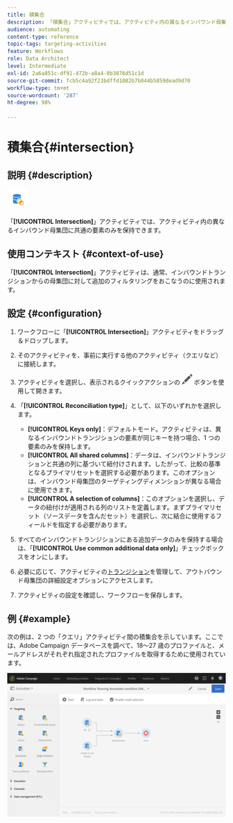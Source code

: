 ```yaml
---
title: 積集合
description: 「積集合」アクティビティでは、アクティビティ内の異なるインバウンド母集団に共通の要素のみを保持できます。
audience: automating
content-type: reference
topic-tags: targeting-activities
feature: Workflows
role: Data Architect
level: Intermediate
exl-id: 2a6a851c-df91-472b-a8a4-0b3876d51c1d
source-git-commit: fcb5c4a92f23bdffd1082b7b044b5859dead9d70
workflow-type: tm+mt
source-wordcount: '287'
ht-degree: 98%

---
```


# 積集合{#intersection}

## 説明 {#description}

![](assets/intersection.png)

「**[!UICONTROL Intersection]**」アクティビティでは、アクティビティ内の異なるインバウンド母集団に共通の要素のみを保持できます。

## 使用コンテキスト {#context-of-use}

「**[!UICONTROL Intersection]**」アクティビティは、通常、インバウンドトランジションからの母集団に対して追加のフィルタリングをおこなうのに使用されます。

## 設定 {#configuration}

1. ワークフローに「**[!UICONTROL Intersection]**」アクティビティをドラッグ＆ドロップします。
1. そのアクティビティを、事前に実行する他のアクティビティ（クエリなど）に接続します。
1. アクティビティを選択し、表示されるクイックアクションの ![](assets/edit_darkgrey-24px.png) ボタンを使用して開きます。
1. 「**[!UICONTROL Reconciliation type]**」として、以下のいずれかを選択します。

   * **[!UICONTROL Keys only]**：デフォルトモード。アクティビティは、異なるインバウンドトランジションの要素が同じキーを持つ場合、1 つの要素のみを保持します。
   * **[!UICONTROL All shared columns]**：データは、インバウンドトランジションと共通の列に基づいて紐付けされます。したがって、比較の基準となるプライマリセットを選択する必要があります。このオプションは、インバウンド母集団のターゲティングディメンションが異なる場合に使用できます。
   * **[!UICONTROL A selection of columns]**：このオプションを選択し、データの紐付けが適用される列のリストを定義します。まずプライマリセット（ソースデータを含んだセット）を選択し、次に結合に使用するフィールドを指定する必要があります。

1. すべてのインバウンドトランジションにある追加データのみを保持する場合は、「**[!UICONTROL Use common additional data only]**」チェックボックスをオンにします。
1. 必要に応じて、アクティビティの[トランジション](../../automating/using/activity-properties.md)を管理して、アウトバウンド母集団の詳細設定オプションにアクセスします。
1. アクティビティの設定を確認し、ワークフローを保存します。

## 例 {#example}

次の例は、2 つの「クエリ」アクティビティ間の積集合を示しています。ここでは、Adobe Campaign データベースを調べて、18～27 歳のプロファイルと、メールアドレスがそれぞれ指定されたプロファイルを取得するために使用されています。

![](assets/wkf_intersection_example.png)
